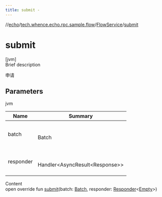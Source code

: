 ```yaml
---
title: submit -
---
```

//[echo](../../index.md)/[tech.whence.echo.rpc.sample.flow](../index.md)/[FlowService](index.md)/[submit](submit.md)



# submit  
[jvm]  
Brief description  


申请



## Parameters  
  
jvm  
  
|  Name|  Summary| 
|---|---|
| batch| <br><br>Batch<br><br>
| responder| <br><br>Handler<AsyncResult<Response<Empty>>><br><br>
  
  
Content  
open override fun [submit](submit.md)(batch: [Batch](../../tech.whence.echo.rpc.request/-batch/index.md), responder: [Responder](../../tech.whence.echo.rpc/index.md#tech.whence.echo.rpc/Responder///PointingToDeclaration/)<[Empty](../../tech.whence.echo.rpc.payload/-empty/index.md)>)  



